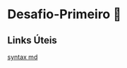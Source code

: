 # Desafio-Primeiro :chicken:

## Links Úteis
[syntax md](https://www.markdownguide.org/basic-syntax/)
